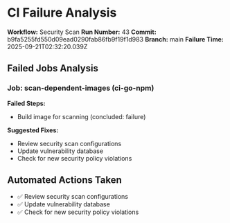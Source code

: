 # CI Failure Analysis

**Workflow:** Security Scan
**Run Number:** 43
**Commit:** b9fa5255fd550d09ead0290fab86fb9f19f1d983
**Branch:** main
**Failure Time:** 2025-09-21T02:32:20.039Z

## Failed Jobs Analysis

### Job: scan-dependent-images (ci-go-npm)
**Failed Steps:**
- Build image for scanning (concluded: failure)

**Suggested Fixes:**
- Review security scan configurations
- Update vulnerability database
- Check for new security policy violations

## Automated Actions Taken
- ✅ Review security scan configurations
- ✅ Update vulnerability database
- ✅ Check for new security policy violations
